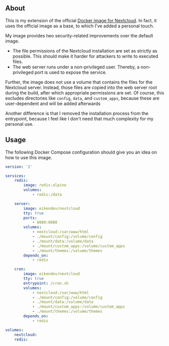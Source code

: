 ## About

This is my extension of the official [Docker image for Nextcloud](https://github.com/nextcloud/docker).
In fact, it uses the official image as a base, to which I've added a personal touch.

My image provides two security-related improvements over the default image.
- The file permissions of the Nextcloud installation are set as strictly as possible. This should make it harder for attackers to write to executed files.
- The web server runs under a non-privileged user. Thereby, a non-privileged port is used to expose the service.

Further, the image does not use a volume that contains the files for the Nextcloud server.
Instead, those files are copied into the web server root during the build, after which appropriate permissions are set.
Of course, this excludes directories like `config`, `data`, and `custom_apps`, because these are user-dependent and will be added afterwards

Another difference is that I removed the installation process from the entrypoint, because I feel like I don't need that much complexity for my personal use.

## Usage

The following Docker Compose configuration should give you an idea on how to use this image.

```yaml
version: '2'

services:
    redis:
        image: redis:alpine
        volumes:
            - redis:/data

    server:
        image: eikendev/nextcloud
        tty: true
        ports:
            - 8080:8080
        volumes:
            - nextcloud:/var/www/html
            - ./mount/config:/volume/config
            - ./mount/data:/volume/data
            - ./mount/custom_apps:/volume/custom_apps
            - ./mount/themes:/volume/themes
        depends_on:
            - redis

    cron:
        image: eikendev/nextcloud
        tty: true
        entrypoint: /cron.sh
        volumes:
            - nextcloud:/var/www/html
            - ./mount/config:/volume/config
            - ./mount/data:/volume/data
            - ./mount/custom_apps:/volume/custom_apps
            - ./mount/themes:/volume/themes
        depends_on:
            - redis

volumes:
    nextcloud:
    redis:
```

